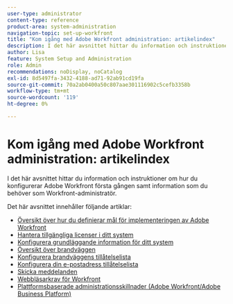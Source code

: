 ```yaml
---
user-type: administrator
content-type: reference
product-area: system-administration
navigation-topic: set-up-workfront
title: "Kom igång med Adobe Workfront administration: artikelindex"
description: I det här avsnittet hittar du information och instruktioner om hur du konfigurerar Adobe Workfront första gången samt information som du behöver som Workfront-administratör.
author: Lisa
feature: System Setup and Administration
role: Admin
recommendations: noDisplay, noCatalog
exl-id: 8d5497fa-3432-4188-ad71-92ab91cd19fa
source-git-commit: 70a2ab0400a50c807aae301116902c5cefb3358b
workflow-type: tm+mt
source-wordcount: '119'
ht-degree: 0%

---
```


# Kom igång med Adobe Workfront administration: artikelindex

<!--Audited: 12/2023-->

I det här avsnittet hittar du information och instruktioner om hur du konfigurerar Adobe Workfront första gången samt information som du behöver som Workfront-administratör.

Det här avsnittet innehåller följande artiklar:

* [Översikt över hur du definierar mål för implementeringen av Adobe Workfront](../../administration-and-setup/get-started-wf-administration/define-wf-goals-objectives.md)
* [Hantera tillgängliga licenser i ditt system](../../administration-and-setup/get-started-wf-administration/manage-available-licenses-in-your-system.md)
* [Konfigurera grundläggande information för ditt system](../../administration-and-setup/get-started-wf-administration/configure-basic-info.md)
* [Översikt över brandväggen](../../administration-and-setup/get-started-wf-administration/firewall-overview.md)
* [Konfigurera brandväggens tillåtelselista](../../administration-and-setup/get-started-wf-administration/configure-your-firewall.md)
* [Konfigurera din e-postadress tillåtelselista](../../administration-and-setup/get-started-wf-administration/configure-your-email-allowlist.md)
* [Skicka meddelanden](../../administration-and-setup/get-started-wf-administration/view-send-announcements.md)
* [Webbläsarkrav för Workfront](../../administration-and-setup/get-started-wf-administration/workfront-browser-requirements.md)
* [Plattformsbaserade administrationsskillnader (Adobe Workfront/Adobe Business Platform)](../../administration-and-setup/get-started-wf-administration/actions-in-admin-console.md)
